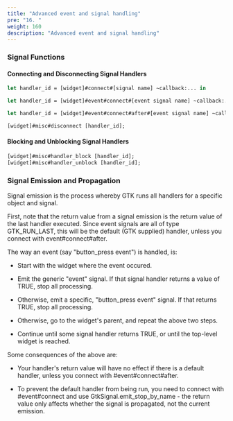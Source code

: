 ```yaml
---
title: "Advanced event and signal handling"
pre: "16. "
weight: 160
description: "Advanced event and signal handling"
---
```


### Signal Functions

#### Connecting and Disconnecting Signal Handlers

``` ocaml
let handler_id = [widget]#connect#[signal name] ~callback:... in

let handler_id = [widget]#event#connect#[event signal name] ~callback:... in

let handler_id = [widget]#event#connect#after#[event signal name] ~callback:... in

[widget]#misc#disconnect [handler_id];
```

#### Blocking and Unblocking Signal Handlers

``` ocaml
[widget]#misc#handler_block [handler_id];
[widget]#misc#handler_unblock [handler_id];
```

### Signal Emission and Propagation

Signal emission is the process whereby GTK runs all handlers for a specific object and signal.

First, note that the return value from a signal emission is the return value of the last handler executed. Since event signals are all of type GTK_RUN_LAST, this will be the default (GTK supplied) handler, unless you connect with event#connect#after.

The way an event (say "button_press event") is handled, is:

- Start with the widget where the event occured.

- Emit the generic "event" signal. If that signal handler returns a value of TRUE, stop all processing.

- Otherwise, emit a specific, "button_press event" signal. If that returns TRUE, stop all processing.

- Otherwise, go to the widget's parent, and repeat the above two steps.

- Continue until some signal handler returns TRUE, or until the top-level widget is reached.

Some consequences of the above are:

- Your handler's return value will have no effect if there is a default handler, unless you connect with #event#connect#after.

- To prevent the default handler from being run, you need to connect with #event#connect and use GtkSignal.emit_stop_by_name - the return value only affects whether the signal is propagated, not the current emission.
